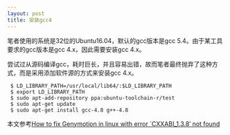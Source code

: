 ```yaml
---
layout: post
title: 安装gcc4
---
```


笔者使用的系统是32位的Ubuntu16.04，默认的gcc版本是gcc 5.4。由于某工具要求的gcc版本是gcc 4.x，因此需要安装gcc 4.x。

尝试过从源码编译gcc，耗时巨长，并且容易出错，故而笔者最终抛弃了这种方式，而是采用添加软件源的方式来安装gcc 4.x。

```
 $ LD_LIBRARY_PATH=/usr/local/lib64/:$LD_LIBRARY_PATH
 $ export LD_LIBRARY_PATH
 $ sudo apt-add-repository ppa:ubuntu-toolchain-r/test
 $ sudo apt-get update
 $ sudo apt-get install gcc-4.8 g++-4.8
 ```

本文参考[How to fix Genymotion in linux with error `CXXABI_1.3.8′ not found](https://iamjagjeetubhi.wordpress.com/2016/06/30/how-to-fix-genymotion-in-linux-with-error-cxxabi_1-3-8-not-found/)
